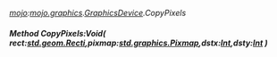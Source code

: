 _[mojo](../../modules/mojo/mojo-module.md):[mojo.graphics](../../modules/mojo/mojo-graphics.md).[GraphicsDevice](../../modules/mojo/mojo-graphics-graphicsdevice.md).CopyPixels_
##### Method CopyPixels:Void( rect:[std.geom.Recti](../../modules/std/std-geom-recti.md),pixmap:[std.graphics.Pixmap](../../modules/std/std-graphics-pixmap.md),dstx:[Int](../../modules/wonkey/wonkey-types-int.md),dsty:[Int](../../modules/wonkey/wonkey-types-int.md) )
